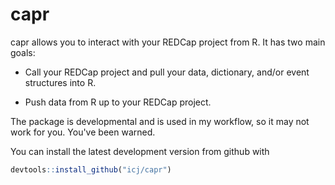 # capr

capr allows you to interact with your REDCap project from R. It has
two main goals:

* Call your REDCap project and pull your data, dictionary, and/or event 
  structures into R.

* Push data from R up to your REDCap project.

The package is developmental and is used in my workflow, so it may not work for 
you. You've been warned.

You can install the latest development version from github with

```R
devtools::install_github("icj/capr")
```